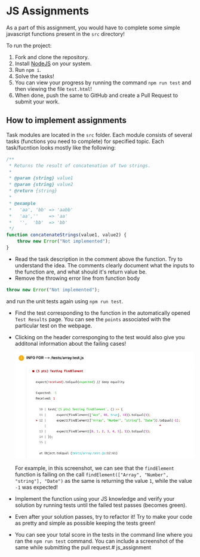 # JS Assignments

As a part of this assignment, you would have to complete some simple javascript functions present in the `src` directory!

To run the project: 

1. Fork and clone the repository.
2. Install [NodeJS](https://nodejs.org/en) on your system.
3. Run `npm i`.
4. Solve the tasks!
5. You can view your progress by running the command `npm run test` and then viewing the file `test.html`!
6. When done, push the same to GitHub and create a Pull Request to submit your work. 

## How to implement assignments

Task modules are located in the `src` folder. Each module consists of several tasks (functions you need to complete) for specified topic. Each task/fucntion looks mostly like the following:

```javascript
/**
 * Returns the result of concatenation of two strings.
 *
 * @param {string} value1
 * @param {string} value2
 * @return {string}
 *
 * @example
 *   'aa', 'bb' => 'aabb'
 *   'aa',''    => 'aa'
 *   '',  'bb'  => 'bb'
 */
function concatenateStrings(value1, value2) {
	throw new Error("Not implemented");
}
```

- Read the task description in the comment above the function. Try to understand the idea. The comments clearly document what the inputs to the function are, and what should it's return value be.
- Remove the throwing error line from function body

```javascript
throw new Error("Not implemented");
```

and run the unit tests again using `npm run test`.

- Find the test corresponding to the function in the automatically opened `Test Results` page. You can see the `points` associated with the particular test on the webpage.
- Clicking on the header corresponging to the test would also give you additonal information about the failing cases!

  ![Test Information Example](assets/test_example.png)

  For example, in this screenshot, we can see that the `findElement` function is failing on the call `findElement(["Array", "Number", "string"], "Date")` as the same is returning the value `1`, while the value `-1` was expected!

- Implement the function using your JS knowledge and verify your solution by running tests until the failed test passes (becomes green).
- Even after your solution passes, try to refactor it! Try to make your code as pretty and simple as possible keeping the tests green!
- You can see your total score in the tests in the command line where you ran the `npm run test` command. You can include a screenshot of the same while submitting the pull request.#   j s _ a s s i g n m e n t 
 
 
